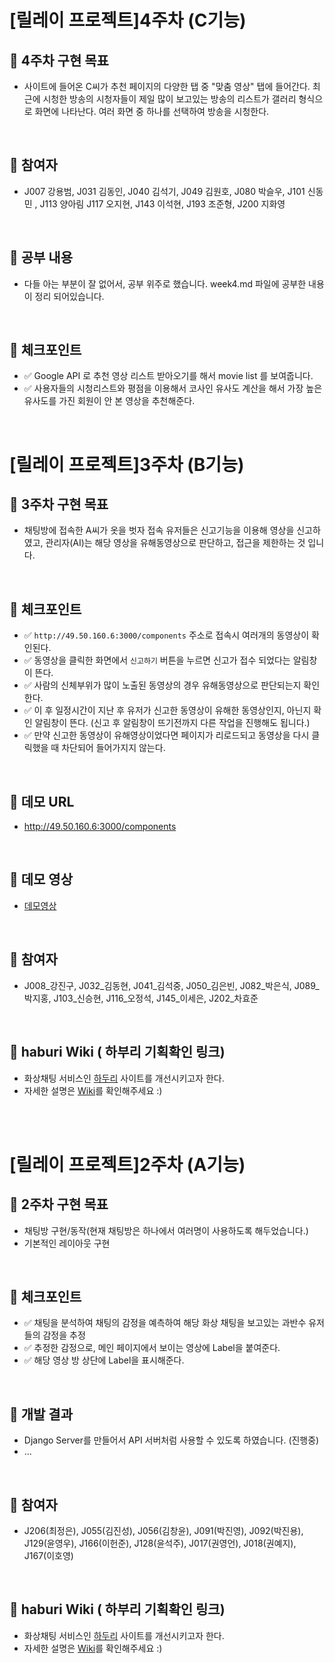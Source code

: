
# [릴레이 프로젝트]4주차 (C기능)
## 🎈 4주차 구현 목표

* 사이트에 들어온 C씨가 추천 페이지의 다양한 탭 중 "맞춤 영상" 탭에 들어간다. 최근에 시청한 방송의 시청자들이 제일 많이 보고있는 방송의 리스트가 갤러리 형식으로 화면에 나타난다. 여러 화면 중 하나를 선택하여 방송을 시청한다.


<br>


## 🎈 참여자

* J007 강용범, J031 김동인, J040 김석기, J049 김원호, J080 박슬우, J101 신동민 , J113 양아림 J117 오지현, J143 이석현, J193 조준형, J200 지화영


<br>

## 🎈 공부 내용
* 다들 아는 부분이 잘 없어서, 공부 위주로 했습니다. week4.md 파일에 공부한 내용이 정리 되어있습니다.

<br>


## 🎈 체크포인트
* ✅ Google API 로 추천 영상 리스트 받아오기를 해서 movie list 를 보여줍니다.
* ✅ 사용자들의 시청리스트와 평점을 이용해서 코사인 유사도 계산을 해서 가장 높은 유사도를 가진 회원이 안 본 영상을 추천해준다.

<br>

# [릴레이 프로젝트]3주차 (B기능)
## 🎈 3주차 구현 목표

* 채팅방에 접속한 A씨가 옷을 벗자 접속 유저들은 신고기능을 이용해 영상을 신고하였고, 관리자(AI)는 해당 영상을 유해동영상으로 판단하고, 접근을 제한하는 것 입니다.

<br>

## 🎈 체크포인트
* ✅ `http://49.50.160.6:3000/components` 주소로 접속시 여러개의 동영상이 확인된다.
* ✅ 동영상을 클릭한 화면에서 `신고하기` 버튼을 누르면 신고가 접수 되었다는 알림창이 뜬다.
* ✅ 사람의 신체부위가 많이 노출된 동영상의 경우 유해동영상으로 판단되는지 확인한다.
* ✅ 이 후 일정시간이 지난 후 유저가 신고한 동영상이 유해한 동영상인지, 아닌지 확인 알림창이 뜬다. (신고 후 알림창이 뜨기전까지 다른 작업을 진행해도 됩니다.)
* ✅ 만약 신고한 동영상이 유해영상이었다면 페이지가 리로드되고 동영상을 다시 클릭했을 때 차단되어 들어가지지 않는다.

<br>

## 🎈 데모 URL
* http://49.50.160.6:3000/components

<br>

## 🎈 데모 영상
* [데모영상](https://i.imgur.com/mAgNkWy.gifv)

<br>

## 🎈 참여자
* J008_강진구, J032_김동현, J041_김석중, J050_김은빈, J082_박은식, J089_박지홍, J103_신승현, J116_오정석, J145_이세은, J202_차효준

<br>

## 🎈 haburi Wiki ( 하부리 기획확인 링크)
* 화상채팅 서비스인 [하두리](https://namu.wiki/w/하두리) 사이트를 개선시키고자 한다.
* 자세한 설명은 [Wiki](https://github.com/boostcamp-2020/relay_09/wiki/하부리-Wiki)를 확인해주세요 :)

<br>
<br>

# [릴레이 프로젝트]2주차 (A기능)
## 🎈 2주차 구현 목표

* 채팅방 구현/동작(현재 채팅방은 하나에서 여러명이 사용하도록 해두었습니다.)
* 기본적인 레이아웃 구현

<br>

## 🎈 체크포인트
* ✅ 채팅을 분석하여 채팅의 감정을 예측하여 해당 화상 채팅을 보고있는 과반수 유저들의 감정을 추정
* ✅ 추정한 감정으로, 메인 페이지에서 보이는 영상에 Label을 붙여준다.
* ✅ 해당 영상 방 상단에 Label을 표시해준다.

<br>

## 🎈 개발 결과
* Django Server를 만들어서 API 서버처럼 사용할 수 있도록 하였습니다. (진행중)
* ...

<br>

## 🎈 참여자
* J206(최정은), J055(김진성), J056(김창윤), J091(박진영), J092(박진용), J129(윤영우), J166(이헌준), J128(윤석주), J017(권영언), J018(권예지), J167(이호영)

<br>

## 🎈 haburi Wiki ( 하부리 기획확인 링크)
* 화상채팅 서비스인 [하두리](https://namu.wiki/w/하두리) 사이트를 개선시키고자 한다.
* 자세한 설명은 [Wiki](https://github.com/boostcamp-2020/relay_09/wiki/하부리-Wiki)를 확인해주세요 :)
